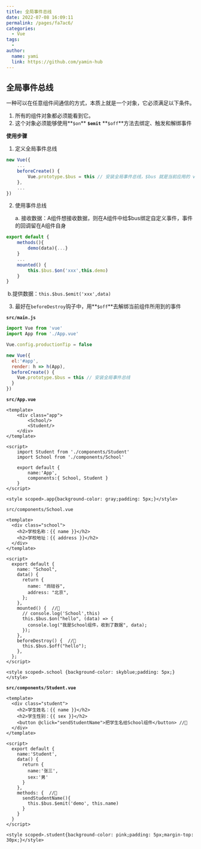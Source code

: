 ```yaml
---
title: 全局事件总线
date: 2022-07-08 16:09:11
permalink: /pages/fa7ac6/
categories:
  - Vue
tags:
  - 
author: 
  name: yami
  link: https://github.com/yamin-hub
---
```

## 全局事件总线

一种可以在任意组件间通信的方式，本质上就是一个对象，它必须满足以下条件。

1. 所有的组件对象都必须能看到它。
2. 这个对象必须能够使用**`$on`** **`$emit`**  **`$off`**方法去绑定、触发和解绑事件

**使用步骤**

1. 定义全局事件总线

```js
new Vue({
   	...
   	beforeCreate() {
   		Vue.prototype.$bus = this // 安装全局事件总线，$bus 就是当前应用的 vm
   	},
    ...
})
```

2. 使用事件总线

   a. 接收数据：A组件想接收数据，则在A组件中给$bus绑定自定义事件，事件的回调留在A组件自身

```js
export default {
    methods(){
        demo(data){...}
    }
    ...
    mounted() {
        this.$bus.$on('xxx',this.demo)
    }
}
```

​	b.提供数据：`this.$bus.$emit('xxx',data)`

3. 最好在`beforeDestroy`钩子中，用**`$off`**去解绑当前组件所用到的事件

**`src/main.js`**

```js
import Vue from 'vue'
import App from './App.vue'

Vue.config.productionTip = false

new Vue({
  el:'#app',
  render: h => h(App),
  beforeCreate() {
    Vue.prototype.$bus = this // 安装全局事件总线
  }
})
```

**`src/App.vue`**

```vue
<template>
	<div class="app">
		<School/>
		<Student/>
	</div>
</template>

<script>
	import Student from './components/Student'
	import School from './components/School'

	export default {
		name:'App',
		components:{ School, Student }
	}
</script>

<style scoped>.app{background-color: gray;padding: 5px;}</style>
```

`src/components/School.vue`

```vue
<template>
  <div class="school">
    <h2>学校名称：{{ name }}</h2>
    <h2>学校地址：{{ address }}</h2>
  </div>
</template>

<script>
  export default {
    name: "School",
    data() {
      return {
        name: "尚硅谷",
        address: "北京",
      };
    },
    mounted() {  //🔴
      // console.log('School',this)
      this.$bus.$on("hello", (data) => {
        console.log("我是School组件，收到了数据", data);
      });
    },
    beforeDestroy() {  //🔴
      this.$bus.$off("hello");
    },
  };
</script>

<style scoped>.school {background-color: skyblue;padding: 5px;}</style>
```

**`src/components/Student.vue`**

```vue
<template>
  <div class="student">
    <h2>学生姓名：{{ name }}</h2>
    <h2>学生性别：{{ sex }}</h2>
    <button @click="sendStudentName">把学生名给School组件</button> //🔴
  </div>
</template>

<script>
  export default {
    name:'Student',
    data() {
      return {
        name:'张三',
        sex:'男'
      }
    },
    methods: {  //🔴
      sendStudentName(){
        this.$bus.$emit('demo', this.name)
      }
    }
  }
</script>

<style scoped>.student{background-color: pink;padding: 5px;margin-top: 30px;}</style>
```

